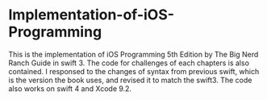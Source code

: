 # Implementation-of-iOS-Programming
This is the implementation of iOS Programming 5th Edition by The Big Nerd Ranch Guide in swift 3.
The code for challenges of each chapters is also contained.
I responsed to the changes of syntax from previous swift, which is the version the book uses, and revised it to match the swift3. 
The code also works on swift 4 and Xcode 9.2.
